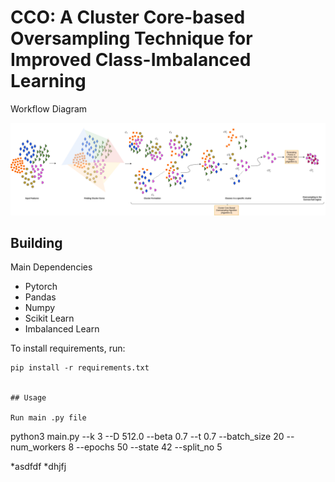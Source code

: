 # CCO: A Cluster Core-based Oversampling Technique for Improved Class-Imbalanced Learning
Workflow Diagram

![Image](https://github.com/priyomondal/CCO/blob/main/my_folder/diagram_updated_workflow.png)


## Building

Main Dependencies

- Pytorch
- Pandas
- Numpy
- Scikit Learn
- Imbalanced Learn

To install requirements, run:
```
pip install -r requirements.txt


## Usage

Run main .py file

```
python3 main.py --k 3 --D 512.0 --beta 0.7 --t 0.7 --batch_size 20 --num_workers 8 --epochs 50 --state 42 --split_no 5

*asdfdf
*dhjfj



